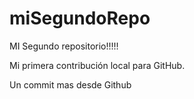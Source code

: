 # miSegundoRepo

MI Segundo repositorio!!!!!  

Mi primera contribución local para GitHub.

Un commit mas desde Github
